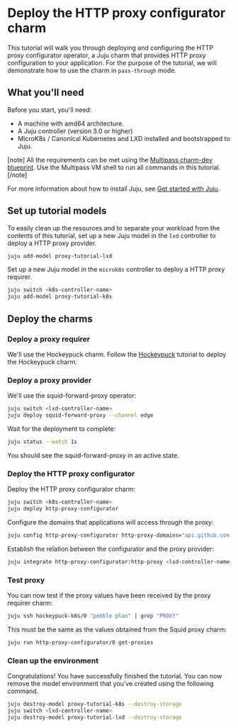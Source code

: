 # Deploy the HTTP proxy configurator charm

This tutorial will walk you through deploying and configuring the HTTP proxy configurator operator, a Juju charm that provides HTTP proxy configuration to your application. For the purpose of the tutorial, we will demonstrate how to use the charm in `pass-through` mode.

## What you'll need

Before you start, you'll need:

- A machine with amd64 architecture.
- A Juju controller (version 3.0 or higher)
- MicroK8s / Canonical Kubernetes and LXD installed and bootstrapped to Juju.

[note]
All the requirements can be met using the [Multipass charm-dev blueprint](https://documentation.ubuntu.com/juju/3.6/howto/manage-your-deployment/manage-your-deployment-environment/#set-things-up). Use the Multipass VM shell to run all commands in this tutorial.
[/note]

For more information about how to install Juju, see [Get started with Juju](https://documentation.ubuntu.com/juju/3.6/tutorial/).

## Set up tutorial models

To easily clean up the resources and to separate your workload from the contents of this tutorial,
set up a new Juju model in the `lxd` controller to deploy a HTTP proxy provider.

```bash
juju add-model proxy-tutorial-lxd
```

Set up a new Juju model in the `microk8s` controller to deploy a HTTP proxy requirer.

```bash
juju switch <k8s-controller-name>
juju add-model proxy-tutorial-k8s
```
## Deploy the charms

<!-- vale Canonical.007-Headings-sentence-case = NO -->
### Deploy a proxy requirer
<!-- vale Canonical.007-Headings-sentence-case = YES -->

We'll use the Hockeypuck charm. Follow the [Hockeypuck](https://charmhub.io/hockeypuck-k8s/docs/tutorial-getting-started) tutorial to deploy the Hockeypuck charm.

### Deploy a proxy provider

We'll use the squid-forward-proxy operator:

```bash
juju switch <lxd-controller-name>
juju deploy squid-forward-proxy --channel edge
```

Wait for the deployment to complete:

```bash
juju status --watch 1s
```

You should see the squid-forward-proxy in an active state.

### Deploy the HTTP proxy configurator

Deploy the HTTP proxy configurator charm:

```bash
juju switch <k8s-controller-name>
juju deploy http-proxy-configurator
```

Configure the domains that applications will access through the proxy:

```bash
juju config http-proxy-configurator http-proxy-domains="api.github.com,example.com"
```

Establish the relation between the configurator and the proxy provider:

```bash
juju integrate http-proxy-configurator:http-proxy <lxd-controller-name>:admin/proxy-tutorial-lxd.squid-forward-proxy:http-proxy
```

### Test proxy

You can now test if the proxy values have been received by the proxy requirer charm:

```bash
juju ssh hockeypuck-k8s/0 "pebble plan" | grep "PROXY"
```
This must be the same as the values obtained from the Squid proxy charm:

```bash
juju run http-proxy-configurator/0 get-proxies
```

### Clean up the environment

Congratulations! You have successfully finished the tutorial. You can now remove the
model environment that you’ve created using the following command.


```bash
juju destroy-model proxy-tutorial-k8s --destroy-storage
juju switch <lxd-controller-name>
juju destroy-model proxy-tutorial-lxd --destroy-storage
```
